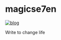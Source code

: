 # magicse7en

[![blog](https://travis-ci.org/magicse7n/magicse7en.github.io.git.svg)](https://travis-ci.org/magicse7en/magicse7en.github.io)

Write to change life
